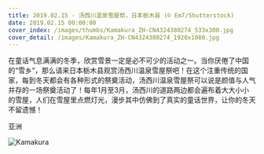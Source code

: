 ```yaml
---
title: 2019.02.15 - 汤西川温泉雪屋祭，日本栃木县 (© Em7/Shutterstock)
date: 2019.02.15 00:00:00
cover_index: /images/thumbs/Kamakura_ZH-CN4324380274_533x300.jpg
cover_detail: /images/Kamakura_ZH-CN4324380274_1920x1080.jpg
---
```


在童话气息满满的冬季，欣赏雪景一定是必不可少的活动之一。当你厌倦了中国的“雪乡”，那么请来日本栃木县观赏汤西川温泉雪屋祭吧！在这个注重传统的国家，每到冬天都会有各种形式的祭奠活动，汤西川温泉雪屋祭可以说是颜值与人气并存的一场祭奠活动了！每年1月至3月，汤西川的道路两边都会遍布着大大小小的雪屋，人们在雪屋里点燃灯光，漫步其中仿佛到了真实的童话世界，让你的冬天不留遗憾！

亚洲

![Kamakura](/images/Kamakura_ZH-CN4324380274_1920x1080.jpg)
